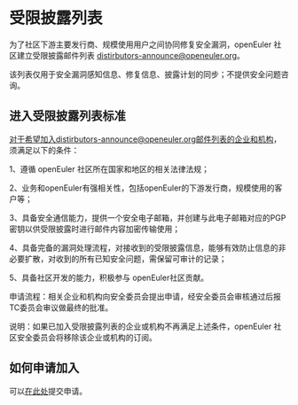 # 受限披露列表

为了社区下游主要发行商、规模使用用户之间协同修复安全漏洞，openEuler 社区建立受限披露邮件列表 distirbutors-announce@openeuler.org。

该列表仅用于安全漏洞感知信息、修复信息、披露计划的同步；不提供安全问题咨询。


## 进入受限披露列表标准

对于希望加入distirbutors-announce@openeuler.org邮件列表的企业和机构，须满足以下的条件：

1、遵循 openEuler 社区所在国家和地区的相关法律法规；

2、业务和openEuler有强相关性，包括openEuler的下游发行商，规模使用的客户等；

3、具备安全通信能力，提供一个安全电子邮箱，并创建与此电子邮箱对应的PGP密钥以供受限披露时进行邮件内容加密传输使用；

4、具备完备的漏洞处理流程，对接收到的受限披露信息，能够有效防止信息的非必要扩散，对收到的所有已知安全问题，需保留可审计的记录；

5、具备社区开发的能力，积极参与 openEuler社区贡献。

申请流程：相关企业和机构向安全委员会提出申请，经安全委员会审核通过后报TC委员会审议做最终的批准。

说明：如果已加入受限披露列表的企业或机构不再满足上述条件，openEuler 社区安全委员会将移除该企业或机构的订阅。


## 如何申请加入

可以[在此处](mailto:openeuler-security@openeuler.org)提交申请。


